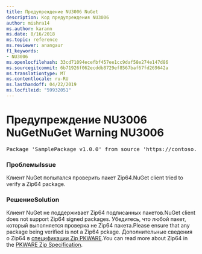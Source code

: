 ```yaml
---
title: Предупреждение NU3006 NuGet
description: Код предупреждения NU3006
author: mishra14
ms.author: karann
ms.date: 8/16/2018
ms.topic: reference
ms.reviewer: anangaur
f1_keywords:
- NU3006
ms.openlocfilehash: 33cd71094ecefbf457ee1cc9daf58e274e147d86
ms.sourcegitcommit: 6b71926f062ecddb8729ef8567baf67fd269642a
ms.translationtype: MT
ms.contentlocale: ru-RU
ms.lasthandoff: 04/22/2019
ms.locfileid: "59932051"
---
```

# <a name="nuget-warning-nu3006"></a><span data-ttu-id="bc079-103">Предупреждение NU3006 NuGet</span><span class="sxs-lookup"><span data-stu-id="bc079-103">NuGet Warning NU3006</span></span>

<pre>Package 'SamplePackage v1.0.0' from source 'https://contoso.com/index.json': Signed Zip64 packages are not supported.</pre>

### <a name="issue"></a><span data-ttu-id="bc079-104">Проблемы</span><span class="sxs-lookup"><span data-stu-id="bc079-104">Issue</span></span>

<span data-ttu-id="bc079-105">Клиент NuGet попытался проверить пакет Zip64.</span><span class="sxs-lookup"><span data-stu-id="bc079-105">NuGet client tried to verify a Zip64 package.</span></span>


### <a name="solution"></a><span data-ttu-id="bc079-106">Решение</span><span class="sxs-lookup"><span data-stu-id="bc079-106">Solution</span></span>

<span data-ttu-id="bc079-107">Клиент NuGet не поддерживает Zip64 подписанных пакетов.</span><span class="sxs-lookup"><span data-stu-id="bc079-107">NuGet client does not support Zip64 signed packages.</span></span> <span data-ttu-id="bc079-108">Убедитесь, что любой пакет, который выполняется проверка не Zip64 пакета.</span><span class="sxs-lookup"><span data-stu-id="bc079-108">Please ensure that any package being verified is not a Zip64 pckage.</span></span> <span data-ttu-id="bc079-109">Дополнительные сведения о Zip64 в [спецификации Zip PKWARE](https://pkware.cachefly.net/webdocs/casestudies/APPNOTE.TXT).</span><span class="sxs-lookup"><span data-stu-id="bc079-109">You can read more about Zip64 in the [PKWARE Zip Specification](https://pkware.cachefly.net/webdocs/casestudies/APPNOTE.TXT).</span></span>


